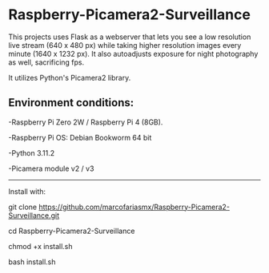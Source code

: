 # Raspberry-Picamera2-Surveillance
This projects uses Flask as a webserver that lets you see a low resolution live stream (640 x 480 px) while taking higher resolution images every minute (1640 x 1232 px). It also autoadjusts exposure for night photography as well, sacrificing fps.

It utilizes Python's Picamera2 library.


Environment conditions:
----------------------
-Raspberry Pi Zero 2W / Raspberry Pi 4 (8GB).

-Raspberry Pi OS: Debian Bookworm 64 bit

-Python 3.11.2

-Picamera module v2 / v3


-------------------------
Install with:

git clone https://github.com/marcofariasmx/Raspberry-Picamera2-Surveillance.git

cd Raspberry-Picamera2-Surveillance

chmod +x install.sh

bash install.sh


